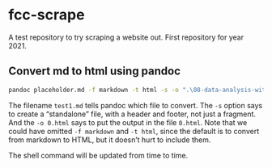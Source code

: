 # fcc-scrape

A test repository to try scraping a website out. First repository for year 2021.

## Convert md to html using pandoc

```sh
pandoc placeholder.md -f markdown -t html -s -o ".\08-data-analysis-with-python\numpy\part-001.html"; git add .; git commit -am "part-001.html"; git push origin main;
```

The filename `test1.md` tells pandoc which file to convert. The `-s` option says to create a “standalone” file, with a header and footer, not just a fragment. And the `-o 0.html` says to put the output in the file `0.html`. Note that we could have omitted `-f markdown` and `-t html`, since the default is to convert from markdown to HTML, but it doesn’t hurt to include them.

The shell command will be updated from time to time.